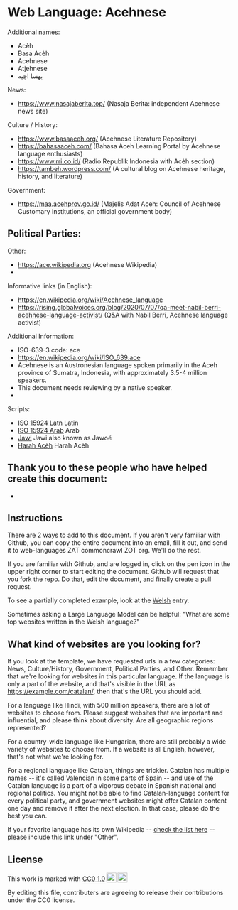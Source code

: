 # Web Language: Acehnese

Additional names:
- Acèh
- Basa Acèh
- Acehnese
- Atjehnese
- بهسا اچيه

News:
- https://www.nasajaberita.top/ (Nasaja Berita: independent Acehnese news site)

Culture / History:
- https://www.basaaceh.org/ (Acehnese Literature Repository)
- https://bahasaaceh.com/ (Bahasa Aceh Learning Portal by Acehnese language enthusiasts)
- https://www.rri.co.id/ (Radio Republik Indonesia with Acèh section)
- https://tambeh.wordpress.com/ (A cultural blog on Acehnese heritage, history, and literature)

Government:
- https://maa.acehprov.go.id/ (Majelis Adat Aceh: Council of Acehnese Customary Institutions, an official government body)

Political Parties:
- 

Other:
- https://ace.wikipedia.org (Acehnese Wikipedia)
- 

Informative links (in English):
- https://en.wikipedia.org/wiki/Acehnese_language
- https://rising.globalvoices.org/blog/2020/07/07/qa-meet-nabil-berri-acehnese-language-activist/ (Q&A with Nabil Berri, Acehnese language activist)

Additional Information:
- ISO-639-3 code: ace
- https://en.wikipedia.org/wiki/ISO_639:ace
- Acehnese is an Austronesian language spoken primarily in the Aceh province of Sumatra, Indonesia, with approximately 3.5-4 million speakers.
- This document needs reviewing by a native speaker.
- 

Scripts:
- <a href="https://en.wikipedia.org/wiki/ISO_15924">ISO 15924 Latn</a> Latin
- <a href="https://en.wikipedia.org/wiki/ISO_15924">ISO 15924 Arab</a> Arab
- <a href="https://en.wikipedia.org/wiki/Jawi_script">Jawi</a> Jawi also known as Jawoë
- <a href="https://www.omniglot.com/conscripts/harahaceh.htm">Harah Acèh</a> Harah Acèh

Thank you to these people who have helped create this document:
- 
- 

## Instructions

There are 2 ways to add to this document. If you aren't very familiar
with Github, you can copy the entire document into an email, fill it
out, and send it to web-languages ZAT commoncrawl ZOT org. We'll do the rest.

If you are familiar with Github, and are logged in, click on the pen
icon in the upper right corner to start editing the document.
Github will request that you fork the repo. Do that, edit the
document, and finally create a pull request.

To see a partially completed example, look at the
[Welsh](../living/welsh.md) entry.

Sometimes asking a Large Language Model can be helpful: "What are some
top websites written in the Welsh language?"

## What kind of websites are you looking for?

If you look at the template, we have requested urls in a few
categories: News, Culture/History, Government, Political Parties, and
Other. Remember that we're looking for websites in this particular
language. If the language is only a part of the website, and that's
visible in the URL as https://example.com/catalan/, then that's the
URL you should add.

For a language like Hindi, with 500 million speakers, there are a lot
of websites to choose from. Please suggest websites that are important
and influential, and please think about diversity. Are all geographic
regions represented?

For a country-wide language like Hungarian, there are still probably a
wide variety of websites to choose from. If a website is all English,
however, that's not what we're looking for.

For a regional language like Catalan, things are trickier. Catalan has
multiple names -- it's called Valencian in some parts of Spain -- and
use of the Catalan language is a part of a vigorous debate in Spanish
national and regional politics. You might not be able to find
Catalan-language content for every political party, and government
websites might offer Catalan content one day and remove it after
the next election. In that case, please do the best you can.

If your favorite language has its own Wikipedia -- [check the list here](https://en.wikipedia.org/wiki/List_of_Wikipedias) --
please include this link under "Other".

## License

<p xmlns:cc="http://creativecommons.org/ns#" >This work is marked with <a href="https://creativecommons.org/publicdomain/zero/1.0/?ref=chooser-v1" target="_blank" rel="license noopener noreferrer" style="display:inline-block;">CC0 1.0<img style="height:22px!important;margin-left:3px;vertical-align:text-bottom;" src="https://mirrors.creativecommons.org/presskit/icons/cc.svg?ref=chooser-v1" alt=""><img style="height:22px!important;margin-left:3px;vertical-align:text-bottom;" src="https://mirrors.creativecommons.org/presskit/icons/zero.svg?ref=chooser-v1" alt=""></a></p>

By editing this file, contributers are agreeing to release their contributions under the CC0 license.
